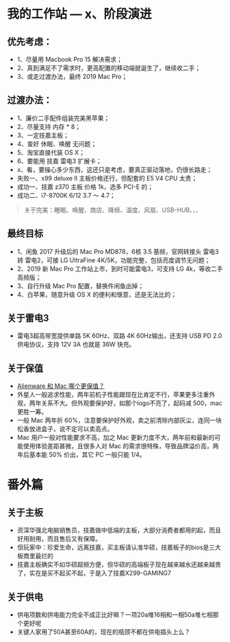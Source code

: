 # 我的工作站 — x、阶段演进

## 优先考虑：
- 1、尽量用 Macbook Pro 15 解决需求；
- 2、真到满足不了需求时，更高配置的移动端就诞生了，继续收二手；
- 3、或走过渡办法，最终 2019 Mac Pro；

## 过渡办法：
- 1、廉价二手配件组装完美黑苹果；
- 2、尽量支持 内存 * 8；
- 3、一定技嘉主板；
- 4、查好 休眠、唤醒 无问题；
- 5、淘宝直接代装 OS X；
- 6、要能用 技嘉 雷电3 扩展卡；
- x、看，要操心多少东西，这还只是考虑，要真正驱动落地，仍很长路走；
- 失败一、x99 deluxe II 主板价格还行，但配套的 E5 V4 CPU 太贵；
- 成功一、技嘉 z370 主板 价格 1k，选多 PCI-E 的；
- 成功二、i7-8700K 6/12 3.7 ～ 4.7；

> 关于完美：睡眠、唤醒、商店、降频、温度、风扇、USB-HUB、、、

## 最终目标
- 1、闲鱼 2017 升级后的 Mac Pro MD878，6核 3.5 基频，官网转接头 雷电3 转 雷电2，可接 LG UltraFine 4K/5K，功能完整，包括亮度调节无问题；
- 2、2019 新 Mac Pro 工作站上市，到时可能雷电3，可支持 LG 4k，等收二手高频版；
- 3、自行升级 Mac Pro 配置，替换件闲鱼出掉；
- 4、白苹果，随意升级 OS X 的便利和惬意，还是无法比的；

## 关于雷电3 
- 雷电3超高带宽提供单路 5K 60Hz、双路 4K 60Hz输出，还支持 USB PD 2.0 供电协议，支持 12V 3A 也就是 36W 快充。

## 关于保值
- [Alienware 和 Mac 哪个更保值？](https://www.zhihu.com/question/21786014)
- 外星人一般追求性能，两年前机子性能跟现在比肯定不行，苹果更多注重外观，两年关系不大。但外观要保护好，如那个logo不亮了，起码减 500，mac更胜一筹。
- 一般 Mac 两年折 60%，注意要保护好外观，卖之前清除内部灰尘，连同一块松香放进盒子，说不定可以卖高点。
- Mac 用户一般对性能要求不高，加之 Mac 更新力度不大，两年前和最新的可能使用体验差距甚微，且很多人对 Mac 的需求很特殊，导致品牌溢价高，两年后基本能 50% 价出，其它 PC 一般只能 1/4。



# 番外篇
## 关于主板
- 资深华强北电脑销售员，技嘉做中低端的主板，大部分消费者都用的起，而且好用耐用，而且售后又有保障。
- 但玩家中：珍爱生命，远离技嘉，买主板请认准华硕，技嘉板子的bios是三大板商里最烂的
- 技嘉主板确实不如华硕超频方便，但华硕的高端板子现在越来越水还越来越贵了，实在是买不起买不起，于是入了技嘉X299-GAMING7

## 关于供电
- 供电项数和供电能力完全不成正比好嘛？一项20a堆16相和一相50a堆七相那个更好呢
- 关键人家用了50A甚至60A的，现在的瓶颈不都在供电插头上么？


